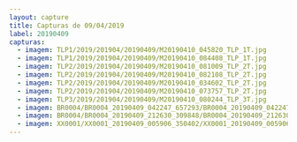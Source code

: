 ```yaml
---
layout: capture
title: Capturas de 09/04/2019
label: 20190409
capturas:
  - imagem: TLP1/2019/201904/20190409/M20190410_045820_TLP_1T.jpg
  - imagem: TLP1/2019/201904/20190409/M20190410_084408_TLP_1T.jpg
  - imagem: TLP2/2019/201904/20190409/M20190410_081009_TLP_2T.jpg
  - imagem: TLP2/2019/201904/20190409/M20190410_082108_TLP_2T.jpg
  - imagem: TLP2/2019/201904/20190409/M20190410_034602_TLP_2T.jpg
  - imagem: TLP2/2019/201904/20190409/M20190410_073757_TLP_2T.jpg
  - imagem: TLP3/2019/201904/20190409/M20190410_080244_TLP_3T.jpg
  - imagem: BR0004/BR0004_20190409_042247_657293/BR0004_20190409_042247_657293_stack_113_meteors.jpg
  - imagem: BR0004/BR0004_20190409_212630_309848/BR0004_20190409_212630_309848_stack_25_meteors.jpg
  - imagem: XX0001/XX0001_20190409_005906_350402/XX0001_20190409_005906_350402_stack_3_meteors.jpg
---
```

